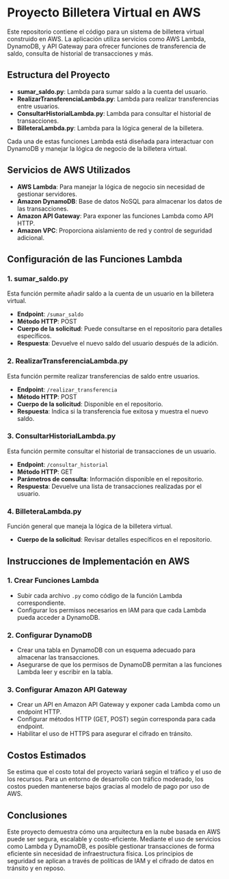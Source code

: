 # Proyecto Billetera Virtual en AWS

Este repositorio contiene el código para un sistema de billetera virtual construido en AWS. La aplicación utiliza servicios como AWS Lambda, DynamoDB, y API Gateway para ofrecer funciones de transferencia de saldo, consulta de historial de transacciones y más.

## Estructura del Proyecto

- **sumar_saldo.py**: Lambda para sumar saldo a la cuenta del usuario.
- **RealizarTransferenciaLambda.py**: Lambda para realizar transferencias entre usuarios.
- **ConsultarHistorialLambda.py**: Lambda para consultar el historial de transacciones.
- **BilleteraLambda.py**: Lambda para la lógica general de la billetera.

Cada una de estas funciones Lambda está diseñada para interactuar con DynamoDB y manejar la lógica de negocio de la billetera virtual.

## Servicios de AWS Utilizados

- **AWS Lambda**: Para manejar la lógica de negocio sin necesidad de gestionar servidores.
- **Amazon DynamoDB**: Base de datos NoSQL para almacenar los datos de las transacciones.
- **Amazon API Gateway**: Para exponer las funciones Lambda como API HTTP.
- **Amazon VPC**: Proporciona aislamiento de red y control de seguridad adicional.

## Configuración de las Funciones Lambda

### 1. **sumar_saldo.py**
   Esta función permite añadir saldo a la cuenta de un usuario en la billetera virtual.

   - **Endpoint**: `/sumar_saldo`
   - **Método HTTP**: POST
   - **Cuerpo de la solicitud**: Puede consultarse en el repositorio para detalles específicos.
   - **Respuesta**: Devuelve el nuevo saldo del usuario después de la adición.

### 2. **RealizarTransferenciaLambda.py**
   Esta función permite realizar transferencias de saldo entre usuarios.

   - **Endpoint**: `/realizar_transferencia`
   - **Método HTTP**: POST
   - **Cuerpo de la solicitud**: Disponible en el repositorio.
   - **Respuesta**: Indica si la transferencia fue exitosa y muestra el nuevo saldo.

### 3. **ConsultarHistorialLambda.py**
   Esta función permite consultar el historial de transacciones de un usuario.

   - **Endpoint**: `/consultar_historial`
   - **Método HTTP**: GET
   - **Parámetros de consulta**: Información disponible en el repositorio.
   - **Respuesta**: Devuelve una lista de transacciones realizadas por el usuario.

### 4. **BilleteraLambda.py**
   Función general que maneja la lógica de la billetera virtual.

   - **Cuerpo de la solicitud**: Revisar detalles específicos en el repositorio.

## Instrucciones de Implementación en AWS

### 1. Crear Funciones Lambda
   - Subir cada archivo `.py` como código de la función Lambda correspondiente.
   - Configurar los permisos necesarios en IAM para que cada Lambda pueda acceder a DynamoDB.

### 2. Configurar DynamoDB
   - Crear una tabla en DynamoDB con un esquema adecuado para almacenar las transacciones.
   - Asegurarse de que los permisos de DynamoDB permitan a las funciones Lambda leer y escribir en la tabla.

### 3. Configurar Amazon API Gateway
   - Crear un API en Amazon API Gateway y exponer cada Lambda como un endpoint HTTP.
   - Configurar métodos HTTP (GET, POST) según corresponda para cada endpoint.
   - Habilitar el uso de HTTPS para asegurar el cifrado en tránsito.

## Costos Estimados

Se estima que el costo total del proyecto variará según el tráfico y el uso de los recursos. Para un entorno de desarrollo con tráfico moderado, los costos pueden mantenerse bajos gracias al modelo de pago por uso de AWS.

## Conclusiones

Este proyecto demuestra cómo una arquitectura en la nube basada en AWS puede ser segura, escalable y costo-eficiente. Mediante el uso de servicios como Lambda y DynamoDB, es posible gestionar transacciones de forma eficiente sin necesidad de infraestructura física. Los principios de seguridad se aplican a través de políticas de IAM y el cifrado de datos en tránsito y en reposo.
